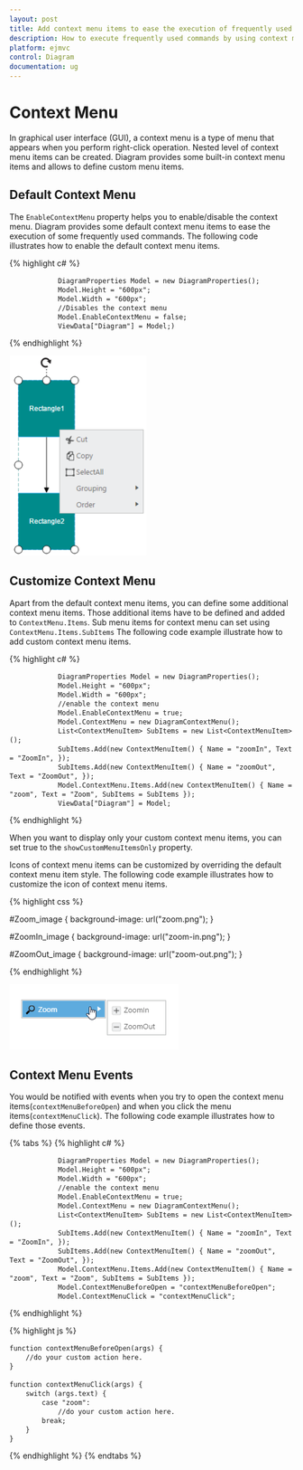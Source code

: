 ```yaml
---
layout: post
title: Add context menu items to ease the execution of frequently used commands
description: How to execute frequently used commands by using context menu items?
platform: ejmvc
control: Diagram
documentation: ug
---
```


# Context Menu

In graphical user interface (GUI), a context menu is a type of menu that appears when you perform right-click operation. Nested level of context menu items can be created.
Diagram provides some built-in context menu items and allows to define custom menu items.

## Default Context Menu

The `EnableContextMenu` property helps you to enable/disable the context menu. Diagram provides some default context menu items to ease the execution of some frequently used commands.
The following code illustrates how to enable the default context menu items.

{% highlight c# %}

                DiagramProperties Model = new DiagramProperties();
                Model.Height = "600px";
                Model.Width = "600px";
                //Disables the context menu
                Model.EnableContextMenu = false;
                ViewData["Diagram"] = Model;)

{% endhighlight %}

![](ContextMenu_images/Contextmenu_img1.png)

## Customize Context Menu

Apart from the default context menu items, you can define some additional context menu items. Those additional items have to be defined and added to `ContextMenu.Items`. Sub menu items for context menu can set using `ContextMenu.Items.SubItems`
The following code example illustrate how to add custom context menu items.

{% highlight c# %}
                
                DiagramProperties Model = new DiagramProperties();
                Model.Height = "600px";
                Model.Width = "600px";
                //enable the context menu
                Model.EnableContextMenu = true;
                Model.ContextMenu = new DiagramContextMenu();
                List<ContextMenuItem> SubItems = new List<ContextMenuItem>();
                SubItems.Add(new ContextMenuItem() { Name = "zoomIn", Text = "ZoomIn", });
                SubItems.Add(new ContextMenuItem() { Name = "zoomOut", Text = "ZoomOut", });
                Model.ContextMenu.Items.Add(new ContextMenuItem() { Name = "zoom", Text = "Zoom", SubItems = SubItems });
                ViewData["Diagram"] = Model;

{% endhighlight %}

When you want to display only your custom context menu items, you can set true to the `showCustomMenuItemsOnly` property.

Icons of context menu items can be customized by overriding the default context menu item style.
The following code example illustrates how to customize the icon of context menu items.

{% highlight css %}

#Zoom_image {
	background-image: url("zoom.png");
}

#ZoomIn_image {
	background-image: url("zoom-in.png");
}

#ZoomOut_image {
	background-image: url("zoom-out.png");
}

{% endhighlight %}

![](ContextMenu_images/Contextmenu_img2.png)

## Context Menu Events

You would be notified with events when you try to open the context menu items(`contextMenuBeforeOpen`) and when you click the menu items(`contextMenuClick`). The following code example illustrates how to define those events.

{% tabs %}
{% highlight c# %} 
 
                DiagramProperties Model = new DiagramProperties();
                Model.Height = "600px";
                Model.Width = "600px";
                //enable the context menu
                Model.EnableContextMenu = true;
                Model.ContextMenu = new DiagramContextMenu();
                List<ContextMenuItem> SubItems = new List<ContextMenuItem>();
                SubItems.Add(new ContextMenuItem() { Name = "zoomIn", Text = "ZoomIn", });
                SubItems.Add(new ContextMenuItem() { Name = "zoomOut", Text = "ZoomOut", });
                Model.ContextMenu.Items.Add(new ContextMenuItem() { Name = "zoom", Text = "Zoom", SubItems = SubItems });
                Model.ContextMenuBeforeOpen = "contextMenuBeforeOpen";
                Model.ContextMenuClick = "contextMenuClick";
	
{% endhighlight %}

{% highlight js %} 

    function contextMenuBeforeOpen(args) {
        //do your custom action here.
    }

    function contextMenuClick(args) {
        switch (args.text) {
            case "zoom":
                //do your custom action here.
            break;
        }
    }
{% endhighlight %}
{% endtabs %}
